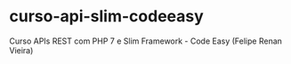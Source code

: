 # curso-api-slim-codeeasy
Curso APIs REST com PHP 7 e Slim Framework - Code Easy (Felipe Renan Vieira)
